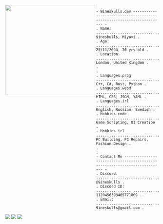<img align="left" src="https://github.com/user-attachments/assets/a81991a0-3471-48b8-8a98-d6b2bbbfa563" width="295"/> 

```
- 9ineskulls.dev ---------------------------------------------------------------------- -
. Name: ............................................................ 9ineskulls, Miyavi .
. Age: ......................................................... 25/11/2004, 20 yrs old .
. Location: .................................................... London, United Kingdom .
.                                                                                       .
. Languages.prog ................................................ C++, C#, Rust, Python .
. Languages.webd ................................................ HTML, CSS, JSON, YAML .
. Languages.irl ............................................. English, Russian, Swedish .
. Hobbies.code ............................................ Game Scripting, UI Creation .
. Hobbies.irl ................................. PC Building, PC Repairs, Fashion Design .
.                                                                                       .
- Contact Me -------------------------------------------------------------------------- -
. Discord: ................................................................ @9ineskulls .
. Discord ID: ..................................................... 1120456393405771869 .
. Email: ......................................................... 9ineskulls@gmail.com .
```

<div align="left">
  <a href="discord.com/users/1120456393405771869"><img src="https://img.shields.io/badge/Discord-D14836?style=for-the-badge&logo=discord&logoColor=black&color=white" /></a>
  <a href="9ineskulls@gmail.com"><img src="https://img.shields.io/badge/Gmail-D14836?style=for-the-badge&logo=gmail&logoColor=black&color=white" /></a>
  <a href="github.com/9ineskulls"><img src="https://img.shields.io/badge/Github-D14836?style=for-the-badge&logo=github&logoColor=black&color=white" /></a>
